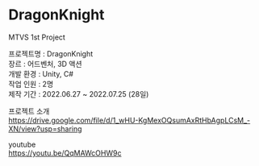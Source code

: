 # DragonKnight
MTVS 1st Project

프로젝트명 : DragonKnight   
장르 : 어드벤처, 3D 액션   
개발 환경 : Unity, C#   
작업 인원 : 2명   
제작 기간 : 2022.06.27 ~ 2022.07.25 (28일)      
  
프로젝트 소개  
https://drive.google.com/file/d/1_wHU-KgMexOQsumAxRtHbAgpLCsM_-XN/view?usp=sharing  
  
youtube  
https://youtu.be/QqMAWcOHW9c  
